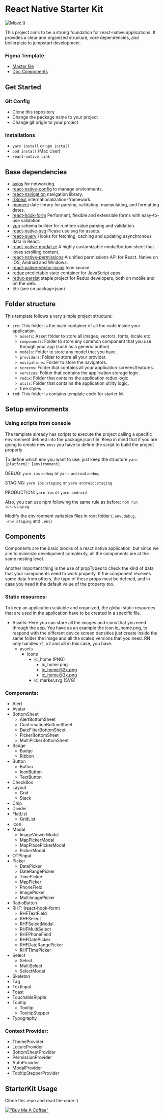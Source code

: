 # React Native Starter Kit

[![Move It](https://timedoor.net/wp-content/themes/timedoor/images/icons/logo-timedoor-black.svg)](https://timedoor.net)

This project aims to be a strong foundation for react-native applications. It provides a clear and organized structure,
core dependencies, and boilerplate to jumpstart development.

### Figma Template:

- [Master file](https://www.figma.com/file/9VyTropWyCxMlNjhRVdIrI/Timedoor-Design-System?node-id=544%3A5157)
- [Doc Components](https://www.figma.com/proto/9VyTropWyCxMlNjhRVdIrI/Timedoor-Design-System?page-id=626%3A5698&node-id=639%3A6746&viewport=298%2C219%2C0.18&scaling=min-zoom&starting-point-node-id=639%3A6746)

## Get Started

### Git Config

- Clone this repository
- Change the package name to your project
- Change git origin to your project

### Installations

- `yarn install` or `npm install`
- `pod install` (Mac User)
- `react-native link`

## Base dependencies

- [axios](https://github.com/axios/axios) for networking.
- [react-native-config](https://github.com/luggit/react-native-config) to manage envionments.
- [react-navigation](https://reactnavigation.org/) navigation library.
- [i18next](https://github.com/i18next/i18next) internationalization-framework.
- [moment](https://github.com/moment/moment) date library for parsing, validating, manipulating, and formatting dates.
- [react-hook-form](https://github.com/react-hook-form/react-hook-form)  Performant, flexible and extensible forms with
  easy-to-use validation.
- [yup](https://github.com/jquense/yup) schema builder for runtime value parsing and validation.
- [react-native-svg](https://github.com/react-native-svg/react-native-svg) Please use svg for assets.
- [react-query](https://github.com/TanStack/query) Hooks for fetching, caching and updating asynchronous data in React.
- [react-native-modalize](https://github.com/jeremybarbet/react-native-modalize) A highly customizable modal/bottom
  sheet that loves scrolling content.
- [react-native-permissions](https://github.com/zoontek/react-native-permissions) A unified permissions API for React.
  Native on iOS, Android and Windows.
- [react-native-vector-icons](https://github.com/oblador/react-native-vector-icons) Icon source.
- [redux](https://github.com/reduxjs/redux) predictable state container for JavaScript apps.
- [redux-persist](https://github.com/rt2zz/redux-persist) staple project for Redux developers, both on mobile and on the
  web.
- Etc (see on package.json)

## Folder structure

This template follows a very simple project structure:

- `src`: This folder is the main container of all the code inside your application.
  - `assets`: Asset folder to store all images, vectors, fonts, locale etc.
  - `components`: Folder to store any common component that you use through your app (such as a generic button)
  - `models`: Folder to store any model that you have.
  - `providers`: Folder to store all your provider.
  - `navigations`: Folder to store the navigators.
  - `screens`: Folder that contains all your application screens/features.
  - `services`: Folder that contains the application storage logic.
  - `redux`: Folder that contains the application redux logic.
  - `utils`: Folder that contains the application utility logic.
  - free styles
- `tmd`: This folder is contains template code for starter kit


## Setup environments

### Using scripts from console

The template already has scripts to execute the project calling a specific environment defined into the package.json file. Keep in mind that if you are going to create new `envs` you have to define the script to build the project properly.

To define which env you want to use, just keep the structure `yarn [platform]: [environment]` 

DEBUG: `yarn ios:debug` or `yarn android:debug`

STAGING: `yarn ios:staging` or `yarn android:staging`

PRODUCTION: `yarn ios` or `yarn android`

Also, you can use npm following the same rule as before: `npm run ios:staging`

Modify the environment variables files in root folder (`.env.debug`, `.env.staging` and `.env`)


## Components

Components are the basic blocks of a react native application, but since we​​ aim to minimize development complexity, all the components are at the same nesting level.

Another important thing is the use of propTypes to check the kind of data that your components need to work properly. If the component receives some data from others, the type of these props must be defined, and in case you need it the default value of the property too.

### Static resources:

To keep an application scalable and organized, the global static resources that are used in the application have to be created in a specific file.

- Assets: Here you can store all the images and icons that you need through the app. You have as an example the icon
  ic_home.png, to respond with the different device screen densities just create inside the same folder the image and
  all the scaled versions that you need. RN only handles x1, x2 and x3 in this case, you have.
  - assets
    - icons
      - ic_home (PNG)
        - ic_home.png
        - ic_home@2x.png
        - ic_home@3x.png
      - ic_marker.svg (SVG)

### Components:

- Alert
- Avatar
- BottomSheet
  - AlertBottomSheet
  - ConfirmationBottomSheet
  - DateFilterBottomSheet
  - PickerBottomSheet
  - MultiPickerBottomSheet
- Badge
  - Badge
  - Ribbon
- Button
  - Button
  - IconButton
  - TextButton
- CheckBox
- Layout
  - Grid
  - Stack
- Chip
- Divider
- FlatList
  - GridList
- Icon
- Modal
  - ImageViewerModal
  - MapPickerModal
  - MapPlacePickerModal
  - PickerModal
- OTPInput
- Picker
  - DatePicker
  - DateRangePicker
  - TimePicker
  - MapPicker
  - PhoneField
  - ImagePicker
  - MultiImagePicker
- RadioButton
- RHF: (react-hook-form)
  - RHFTextField
  - RHFSelect
  - RHFSelectModal
  - RHFMultiSelect
  - RHFPhoneField
  - RHFDatePicker
  - RHFDateRangePicker
  - RHFTimePicker
- Select
  - Select
  - MultiSelect
  - SelectModal
- Skeleton 
- Tag
- TextInput
- Toast
- TouchableRipple
- Tooltip
  - Tooltip
  - TooltipStepper
- Typography

### Context Provider:

- ThemeProvider
- LocaleProvider
- BottomSheetProvider
- PermissionProvider
- AuthProvider
- ModalProvider
- TooltipStepperProvider

## StarterKit Usage

Clone this repo and read the code :)

[!["Buy Me A Coffee"](https://www.buymeacoffee.com/assets/img/custom_images/orange_img.png)](https://timedoor.net)
